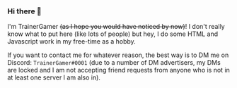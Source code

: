 ### Hi there 👋

I'm TrainerGamer ~~(as I hope you would have noticed by now)~~! I don't really know what to put here (like lots of people) but hey, I do some HTML and Javascript work in my free-time as a hobby.

If you want to contact me for whatever reason, the best way is to DM me on Discord: `TrainerGamer#0001` (due to a number of DM advertisers, my DMs are locked and I am not accepting friend requests from anyone who is not in at least one server I am also in).
